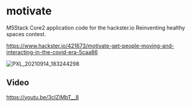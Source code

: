 # motivate

M5Stack Core2 application code for the hackster.io Reinventing healthy spaces contest.

https://www.hackster.io/421673/motivate-get-people-moving-and-interacting-in-the-covid-era-5caa86

![PXL_20210914_183244298](https://user-images.githubusercontent.com/7979279/135469562-f7a0c1ba-3325-4923-a1d3-ec55e757bf40.jpg)

## Video
https://youtu.be/3clZiMbT__8
